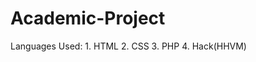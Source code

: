 # Academic-Project
 Languages Used:
             1. HTML
             2. CSS
             3. PHP
             4. Hack(HHVM)
              
